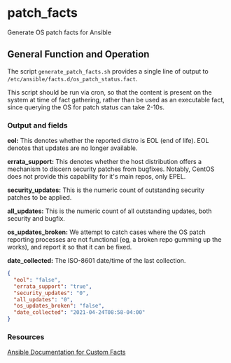 # patch_facts
Generate OS patch facts for Ansible

## General Function and Operation
The script `generate_patch_facts.sh` provides a single line of output to `/etc/ansible/facts.d/os_patch_status.fact`.

This script should be run via cron, so that the content is present on the system at time of fact gathering, rather
than be used as an executable fact, since querying the OS for patch status can take 2-10s.

### Output and fields

**eol:** This denotes whether the reported distro is EOL (end of life).  EOL denotes that updates are no longer available.

**errata_support:** This denotes whether the host distribution offers a mechanism to discern security patches from bugfixes.  Notably, CentOS does not provide this capability for it's main repos, only EPEL.

**security_updates:** This is the numeric count of outstanding security patches to be applied.

**all_updates:** This is the numeric count of all outstanding updates, both security and bugfix.

**os_updates_broken:** We attempt to catch cases where the OS patch reporting processes are not functional (eg, a broken repo gumming up the works), and report it so that it can be fixed.

**date_collected:** The ISO-8601 date/time of the last collection.  

```json
{
  "eol": "false",
  "errata_support": "true",
  "security_updates": "0",
  "all_updates": "0",
  "os_updates_broken": "false",
  "date_collected": "2021-04-24T08:58-04:00"
}
```

### Resources
[Ansible Documentation for Custom Facts](https://docs.ansible.com/ansible/latest/user_guide/playbooks_vars_facts.html#adding-custom-facts)
